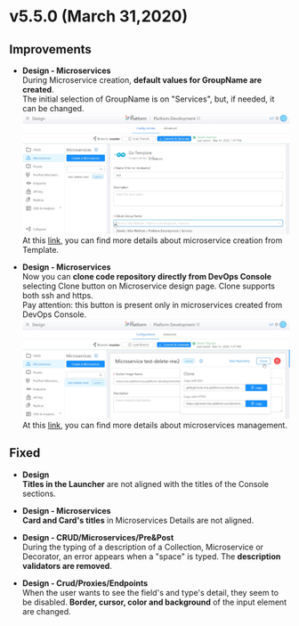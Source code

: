 # v5.5.0 (March 31,2020)

## Improvements

* **Design - Microservices**  
  During Microservice creation, **default values for GroupName are created**.  
  The initial selection of GroupName is on "Services", but, if needed, it can be changed.     
  ![group-name](img/group-name.jpg)      
  At this [link](https://docs.mia-platform.eu/development_suite/api-console/api-design/custom_microservice_get_started/), you can find more details about microservice creation from Template.

* **Design - Microservices**  
  Now you can **clone code repository directly from DevOps Console** selecting Clone button on Microservice design page. Clone supports both ssh and https.  
  Pay attention: this button is present only in microservices created from DevOps Console.    
  ![clone-button](img/clone-button.jpg)    
  At this [link](https://docs.mia-platform.eu/development_suite/api-console/api-design/services/), you can find more details about microservices management.

## Fixed

 * **Design**    
   **Titles in the Launcher** are not aligned with the titles of the Console sections. 

 * **Design - Microservices**    
   **Card and Card's titles** in Microservices Details are not aligned. 

 * **Design - CRUD/Microservices/Pre&Post**   
   During the typing of a description of a Collection, Microservice or Decorator, an error appears when a "space" is typed. The **description validators are removed**.

 * **Design - Crud/Proxies/Endpoints**   
   When the user wants to see the field's and type's detail, they seem to be disabled. **Border, cursor, color and background** of the input element are changed.
